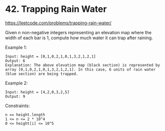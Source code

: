 # 42. Trapping Rain Water
https://leetcode.com/problems/trapping-rain-water/

Given n non-negative integers representing an elevation map where the width of each bar is 1, compute how much water it can trap after raining.



Example 1:
```
Input: height = [0,1,0,2,1,0,1,3,2,1,2,1]
Output: 6
Explanation: The above elevation map (black section) is represented by array [0,1,0,2,1,0,1,3,2,1,2,1]. In this case, 6 units of rain water (blue section) are being trapped.
```
Example 2:
```
Input: height = [4,2,0,3,2,5]
Output: 9
```
Constraints:
```
n == height.length
1 <= n <= 2 * 10^4
0 <= height[i] <= 10^5
```